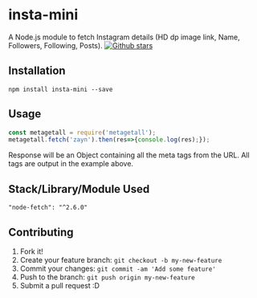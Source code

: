 # insta-mini

A Node.js module to fetch Instagram details (HD dp image link, Name, Followers, Following, Posts).
[![Github stars](https://img.shields.io/github/stars/piyushsi/insta-mini.svg?style=social&label=Star)](https://github.com/piyushsi/insta-mini)


## Installation

```
npm install insta-mini --save
```

## Usage


``` javascript
const metagetall = require('metagetall');
metagetall.fetch('zayn').then(res=>{console.log(res);});
```


Response will be an Object containing all the meta tags from the URL. All tags are output in the example above.

## Stack/Library/Module Used
```
"node-fetch": "^2.6.0"
```

## Contributing

1. Fork it!
2. Create your feature branch: `git checkout -b my-new-feature`
3. Commit your changes: `git commit -am 'Add some feature'`
4. Push to the branch: `git push origin my-new-feature`
5. Submit a pull request :D
